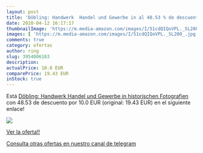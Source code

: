 ```yaml
---
layout: post
title: 'Döbling: Handwerk  Handel und Gewerbe in al 48.53 % de descuento'
date: 2020-04-12 16:17:17
thumbnailImage: 'https://m.media-amazon.com/images/I/51cdQIQoVPL._SL200_.jpg'
images: [ 'https://m.media-amazon.com/images/I/51cdQIQoVPL._SL200_.jpg' ]
comments: true
category: ofertas
author: ring
slug: 3954006103
description:
actualPrice: 10.0 EUR
comparePrice: 19.43 EUR
inStock: true
---
```


Está [Döbling: Handwerk  Handel und Gewerbe in historischen Fotografien](https://www.amazon.com/dp/3954006103/?tag=redken08-20) con 48.53 de descuento por 10.0 EUR (original: 19.43 EUR) en el siguiente enlace!

[![](https://m.media-amazon.com/images/I/51cdQIQoVPL._SL200_.jpg)](https://www.amazon.com/dp/3954006103/?tag=redken08-20)

[Ver la oferta!!](https://www.amazon.com/dp/3954006103/?tag=redken08-20)

[Consulta otras ofertas en nuestro canal de telegram](https://t.me/s/ofertas25)

